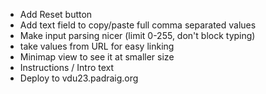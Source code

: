 - Add Reset button
- Add text field to copy/paste full comma separated values
- Make input parsing nicer (limit 0-255, don't block typing)
- take values from URL for easy linking
- Minimap view to see it at smaller size
- Instructions / Intro text
- Deploy to vdu23.padraig.org
